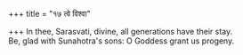+++
title = "१७ त्वे विश्वा"

+++
In thee, Sarasvati, divine, all generations have their stay.  
     Be, glad with Sunahotra's sons: O Goddess grant us progeny.